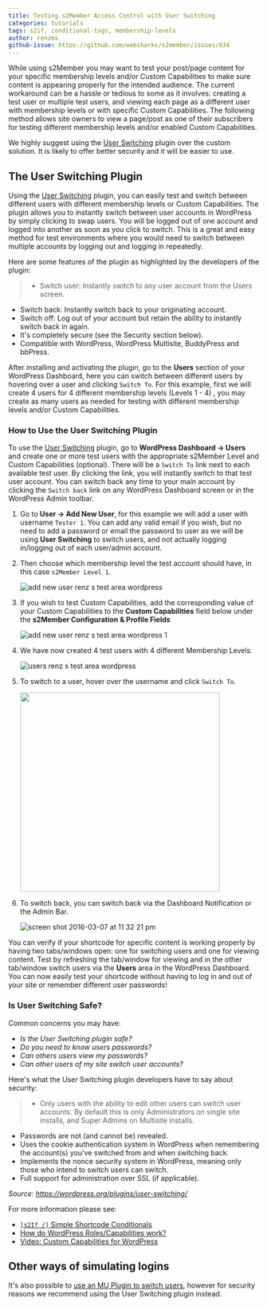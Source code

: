 ```yaml
---
title: Testing s2Member Access Control with User Switching
categories: tutorials
tags: s2if, conditional-tags, membership-levels
author: renzms
github-issue: https://github.com/websharks/s2member/issues/834
---
```


While using s2Member you may want to test your post/page content for your specific membership levels and/or Custom Capabilities to make sure content is appearing properly for the intended audience. The current workaround can be a hassle or tedious to some as it involves: creating a test user or multiple test users, and viewing each page as a different user with membership levels or with specific Custom Capabilities. The following method allows site owners to view a page/post as one of their subscribers for testing different membership levels and/or enabled Custom Capabilities.

We highly suggest using the [User Switching](https://wordpress.org/plugins/user-switching/) plugin over the custom solution. It is likely to offer better security and it will be easier to use.


## The User Switching Plugin

Using the [User Switching](https://wordpress.org/plugins/user-switching/) plugin, you can easily test and switch between different users with different membership levels or Custom Capabilities. The plugin allows you to instantly switch between user accounts in WordPress by simply clicking to swap users. You will be logged out of one account and logged into another as soon as you click to switch. This is a great and easy method for test environments where you would need to switch between multiple accounts by logging out and logging in repeatedly.

Here are some features of the plugin as highlighted by the developers of the plugin:
> - Switch user: Instantly switch to any user account from the Users screen.
- Switch back: Instantly switch back to your originating account.
- Switch off: Log out of your account but retain the ability to instantly switch back in again.
- It's completely secure (see the Security section below).
- Compatible with WordPress, WordPress Multisite, BuddyPress and bbPress.


After installing and activating the plugin, go to the **Users** section of your WordPress Dashboard, here you can switch between different users by hovering over a user and clicking `Switch To`. For this example, first we will create 4 users for 4 different membership levels (Levels 1 - 4) , you may create as many users as needed for testing with different membership levels and/or Custom Capabilities.

### How to Use the User Switching Plugin


To use the [User Switching](https://wordpress.org/plugins/user-switching/) plugin, go to **WordPress Dashboard → Users**  and create one or more test users with the appropriate s2Member Level and Custom Capabilities (optional). There will be a `Switch To` link next to each available test user. By clicking the link, you will instantly switch to that test user account. You can switch back any time to your main account by clicking the `Switch back` link on any WordPress Dashboard screen or in the WordPress Admin toolbar.

1. Go to **User → Add New User**, for this example we will add a user with username `Tester 1`. You can add any valid email if you wish, but no need to add a password or email the password to user as we will be using **User Switching** to switch users, and not actually logging in/logging out of each user/admin account. 


2. Then choose which membership level the test account should have, in this case `s2Member Level 1`.

     ![add new user renz s test area wordpress](https://cloud.githubusercontent.com/assets/13220018/12117770/db437708-b3fd-11e5-8aa3-dc1acc7ace7b.jpg)

 3. If you wish to test Custom Capabilities, add the corresponding value of your Custom Capabilities to the **Custom Capabilities** field below under the **s2Member Configuration & Profile Fields**

     ![add new user renz s test area wordpress 1](https://cloud.githubusercontent.com/assets/13220018/12117912/902e8ba8-b3fe-11e5-83c0-de9aa32f582b.jpg)

4. We have now created 4 test users with 4 different Membership Levels.

     ![users renz s test area wordpress](https://cloud.githubusercontent.com/assets/13220018/12118005/19bb70ca-b3ff-11e5-8b9e-54bdcd6fea6f.jpg)

5. To switch to a user, hover over the username and click `Switch To`.

     <img src="https://cloud.githubusercontent.com/assets/13220018/12118129/c9bb74de-b3ff-11e5-8bcc-c6c400803db3.png" style="height: 400px;">

6. To switch back, you can switch back via the Dashboard Notification or the Admin Bar.

     ![screen shot 2016-03-07 at 11 32 21 pm](https://cloud.githubusercontent.com/assets/13220018/13573978/1c73b82e-e4bd-11e5-9c99-e9a2654c61d5.png)

You can verify if your shortcode for specific content is working properly by having two tabs/windows open: one for switching users and one for viewing content. Test by refreshing the tab/window for viewing and in the other tab/window switch users via the **Users** area in the WordPress Dashboard. You can now easily test your shortcode without having to log in and out of your site or remember different user passwords!

### Is User Switching Safe?
Common concerns you may have: 

- _Is the User Switching plugin safe?_
- _Do you need to know users passwords?_
- _Can others users view my passwords?_
- _Can other users of my site switch user accounts?_


Here's what the User Switching plugin developers have to say about security:

> - Only users with the ability to edit other users can switch user accounts. By default this is only Administrators on single site installs, and Super Admins on Multisite installs.
- Passwords are not (and cannot be) revealed.
- Uses the cookie authentication system in WordPress when remembering the account(s) you've switched from and when switching back.
- Implements the nonce security system in WordPress, meaning only those who intend to switch users can switch.
- Full support for administration over SSL (if applicable).

_Source: https://wordpress.org/plugins/user-switching/_


For more information please see:
- [`[s2If /]` Simple Shortcode Conditionals](https://s2member.com/kb-article/s2if-simple-shortcode-conditionals/)
- [How do WordPress Roles/Capabilities work?](https://s2member.com/kb-article/how-do-wordpress-rolescapabilities-work/)
- [Video: Custom Capabilities for WordPress](https://s2member.com/kb-article/video-custom-capabilities-for-wordpress/)


## Other ways of simulating logins

It's also possible to [use an MU Plugin to switch users](https://gist.github.com/raamdev/50532716369782f89b1e), however for security reasons we recommend using the User Switching plugin instead.
